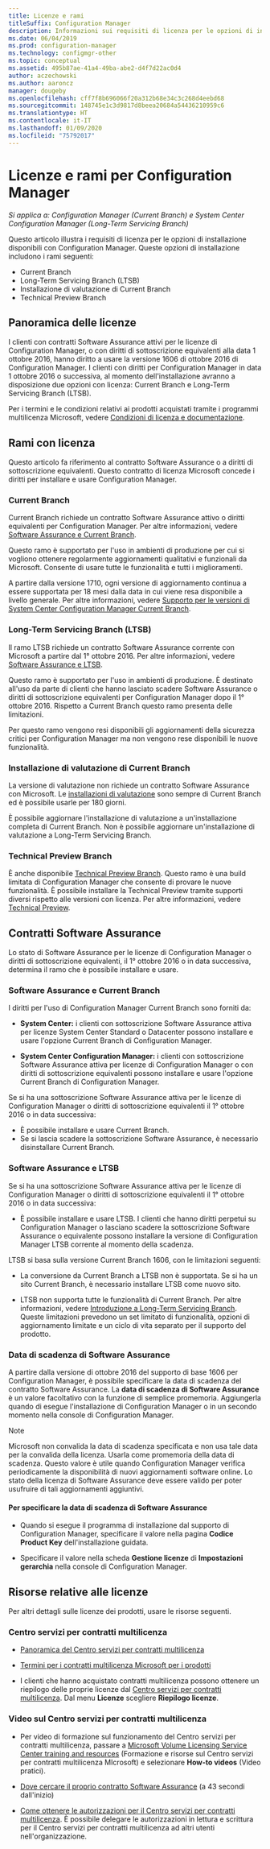 ```yaml
---
title: Licenze e rami
titleSuffix: Configuration Manager
description: Informazioni sui requisiti di licenza per le opzioni di installazione disponibili con Configuration Manager
ms.date: 06/04/2019
ms.prod: configuration-manager
ms.technology: configmgr-other
ms.topic: conceptual
ms.assetid: 495b87ae-41a4-49ba-abe2-d4f7d22ac0d4
author: aczechowski
ms.author: aaroncz
manager: dougeby
ms.openlocfilehash: cff7f8b696066f20a312b68e34c3c268d4eebd68
ms.sourcegitcommit: 148745e1c3d9817d8beea20684a54436210959c6
ms.translationtype: HT
ms.contentlocale: it-IT
ms.lasthandoff: 01/09/2020
ms.locfileid: "75792017"
---
```

# <a name="licensing-and-branches-for-configuration-manager"></a>Licenze e rami per Configuration Manager

*Si applica a: Configuration Manager (Current Branch) e System Center Configuration Manager (Long-Term Servicing Branch)*

Questo articolo illustra i requisiti di licenza per le opzioni di installazione disponibili con Configuration Manager. Queste opzioni di installazione includono i rami seguenti:

- Current Branch
- Long-Term Servicing Branch (LTSB)
- Installazione di valutazione di Current Branch
- Technical Preview Branch

## <a name="licensing-overview"></a>Panoramica delle licenze

I clienti con contratti Software Assurance attivi per le licenze di Configuration Manager, o con diritti di sottoscrizione equivalenti alla data 1 ottobre 2016, hanno diritto a usare la versione 1606 di ottobre 2016 di Configuration Manager. I clienti con diritti per Configuration Manager in data 1 ottobre 2016 o successiva, al momento dell'installazione avranno a disposizione due opzioni con licenza: Current Branch e Long-Term Servicing Branch (LTSB).

Per i termini e le condizioni relativi ai prodotti acquistati tramite i programmi multilicenza Microsoft, vedere [Condizioni di licenza e documentazione](https://go.microsoft.com/fwlink/?LinkId=800052).


## <a name="licensed-branches"></a>Rami con licenza

Questo articolo fa riferimento al contratto Software Assurance o a diritti di sottoscrizione equivalenti. Questo contratto di licenza Microsoft concede i diritti per installare e usare Configuration Manager.

### <a name="current-branch"></a>Current Branch

Current Branch richiede un contratto Software Assurance attivo o diritti equivalenti per Configuration Manager. Per altre informazioni, vedere [Software Assurance e Current Branch](#software-assurance-and-the-current-branch).

Questo ramo è supportato per l'uso in ambienti di produzione per cui si vogliono ottenere regolarmente aggiornamenti qualitativi e funzionali da Microsoft. Consente di usare tutte le funzionalità e tutti i miglioramenti.

A partire dalla versione 1710, ogni versione di aggiornamento continua a essere supportata per 18 mesi dalla data in cui viene resa disponibile a livello generale. Per altre informazioni, vedere [Supporto per le versioni di System Center Configuration Manager Current Branch](/sccm/core/servers/manage/current-branch-versions-supported).

### <a name="long-term-servicing-branch-ltsb"></a>Long-Term Servicing Branch (LTSB)

Il ramo LTSB richiede un contratto Software Assurance corrente con Microsoft a partire dal 1° ottobre 2016. Per altre informazioni, vedere [Software Assurance e LTSB](#software-assurance-and-the-ltsb).

Questo ramo è supportato per l'uso in ambienti di produzione. È destinato all'uso da parte di clienti che hanno lasciato scadere Software Assurance o diritti di sottoscrizione equivalenti per Configuration Manager dopo il 1° ottobre 2016. Rispetto a Current Branch questo ramo presenta delle limitazioni.

Per questo ramo vengono resi disponibili gli aggiornamenti della sicurezza critici per Configuration Manager ma non vengono rese disponibili le nuove funzionalità.

### <a name="evaluation-installation-of-the-current-branch"></a>Installazione di valutazione di Current Branch

La versione di valutazione non richiede un contratto Software Assurance con Microsoft. Le [installazioni di valutazione](https://www.microsoft.com/evalcenter/evaluate-system-center-configuration-manager-and-endpoint-protection) sono sempre di Current Branch ed è possibile usarle per 180 giorni.

È possibile aggiornare l'installazione di valutazione a un'installazione completa di Current Branch. Non è possibile aggiornare un'installazione di valutazione a Long-Term Servicing Branch.

### <a name="technical-preview-branch"></a>Technical Preview Branch

È anche disponibile [Technical Preview Branch](https://www.microsoft.com/evalcenter/evaluate-system-center-configuration-manager-and-endpoint-protection-technical-preview). Questo ramo è una build limitata di Configuration Manager che consente di provare le nuove funzionalità. È possibile installare la Technical Preview tramite supporti diversi rispetto alle versioni con licenza. Per altre informazioni, vedere [Technical Preview](/sccm/core/get-started/technical-preview).


## <a name="software-assurance-agreements"></a>Contratti Software Assurance

Lo stato di Software Assurance per le licenze di Configuration Manager o diritti di sottoscrizione equivalenti, il 1° ottobre 2016 o in data successiva, determina il ramo che è possibile installare e usare.

### <a name="software-assurance-and-the-current-branch"></a>Software Assurance e Current Branch

I diritti per l'uso di Configuration Manager Current Branch sono forniti da:

- **System Center:** i clienti con sottoscrizione Software Assurance attiva per licenze System Center Standard o Datacenter possono installare e usare l'opzione Current Branch di Configuration Manager.

- **System Center Configuration Manager:** i clienti con sottoscrizione Software Assurance attiva per licenze di Configuration Manager o con diritti di sottoscrizione equivalenti possono installare e usare l'opzione Current Branch di Configuration Manager.

Se si ha una sottoscrizione Software Assurance attiva per le licenze di Configuration Manager o diritti di sottoscrizione equivalenti il 1° ottobre 2016 o in data successiva:

- È possibile installare e usare Current Branch.
- Se si lascia scadere la sottoscrizione Software Assurance, è necessario disinstallare Current Branch.

### <a name="software-assurance-and-the-ltsb"></a>Software Assurance e LTSB

Se si ha una sottoscrizione Software Assurance attiva per le licenze di Configuration Manager o diritti di sottoscrizione equivalenti il 1° ottobre 2016 o in data successiva:

- È possibile installare e usare LTSB. I clienti che hanno diritti perpetui su Configuration Manager o lasciano scadere la sottoscrizione Software Assurance o equivalente possono installare la versione di Configuration Manager LTSB corrente al momento della scadenza.

LTSB si basa sulla versione Current Branch 1606, con le limitazioni seguenti:

- La conversione da Current Branch a LTSB non è supportata. Se si ha un sito Current Branch, è necessario installare LTSB come nuovo sito.  

- LTSB non supporta tutte le funzionalità di Current Branch. Per altre informazioni, vedere [Introduzione a Long-Term Servicing Branch](introduction-to-the-ltsb.md). Queste limitazioni prevedono un set limitato di funzionalità, opzioni di aggiornamento limitate e un ciclo di vita separato per il supporto del prodotto.  

### <a name="software-assurance-expiration-date"></a>Data di scadenza di Software Assurance

A partire dalla versione di ottobre 2016 del supporto di base 1606 per Configuration Manager, è possibile specificare la data di scadenza del contratto Software Assurance. La **data di scadenza di Software Assurance** è un valore facoltativo con la funzione di semplice promemoria. Aggiungerla quando di esegue l'installazione di Configuration Manager o in un secondo momento nella console di Configuration Manager.

> [!NOTE]
> Microsoft non convalida la data di scadenza specificata e non usa tale data per la convalida della licenza. Usarla come promemoria della data di scadenza. Questo valore è utile quando Configuration Manager verifica periodicamente la disponibilità di nuovi aggiornamenti software online. Lo stato della licenza di Software Assurance deve essere valido per poter usufruire di tali aggiornamenti aggiuntivi.

#### <a name="to-specify-the-software-assurance-expiration-date"></a>Per specificare la data di scadenza di Software Assurance

- Quando si esegue il programma di installazione dal supporto di Configuration Manager, specificare il valore nella pagina **Codice Product Key** dell'installazione guidata.

- Specificare il valore nella scheda **Gestione licenze** di **Impostazioni gerarchia** nella console di Configuration Manager.


## <a name="licensing-resources"></a>Risorse relative alle licenze

Per altri dettagli sulle licenze dei prodotti, usare le risorse seguenti.

### <a name="microsoft-volume-licensing-service-center-vlsc"></a>Centro servizi per contratti multilicenza

- [Panoramica del Centro servizi per contratti multilicenza](https://www.microsoft.com/Licensing/existing-customer/vlsc-training-and-resources.aspx)

- [Termini per i contratti multilicenza Microsoft per i prodotti](https://go.microsoft.com/fwlink/?LinkId=800052)

- I clienti che hanno acquistato contratti multilicenza possono ottenere un riepilogo delle proprie licenze dal [Centro servizi per contratti multilicenza](https://www.microsoft.com/Licensing/servicecenter/default.aspx). Dal menu **Licenze** scegliere **Riepilogo licenze**.

### <a name="vlsc-videos"></a>Video sul Centro servizi per contratti multilicenza

- Per video di formazione sul funzionamento del Centro servizi per contratti multilicenza, passare a [Microsoft Volume Licensing Service Center training and resources](https://www.microsoft.com/licensing/existing-customer/vlsc-training-and-resources) (Formazione e risorse sul Centro servizi per contratti multilicenza MIcrosoft) e selezionare **How-to videos** (Video pratici).

- [Dove cercare il proprio contratto Software Assurance](https://www.microsoft.com/showcase/video.aspx?uuid=fe1846cb-1d26-49fc-b064-57b25dcc31a0) (a 43 secondi dall'inizio)  

- [Come ottenere le autorizzazioni per il Centro servizi per contratti multilicenza](https://www.microsoft.com/showcase/video.aspx?uuid=ac4ed1ca-d0a9-43cd-89fa-74ccb555dec4). È possibile delegare le autorizzazioni in lettura e scrittura per il Centro servizi per contratti multilicenza ad altri utenti nell'organizzazione.
